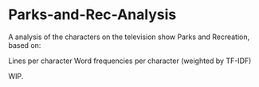 # Parks-and-Rec-Analysis

A analysis of the characters on the television show Parks and Recreation, based on:

Lines per character
Word frequencies per character (weighted by TF-IDF)

WIP.
